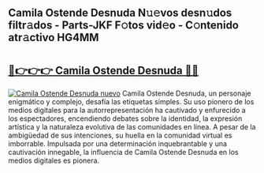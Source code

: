## Camila Ostende Desnuda N𝚞𝚎vos desn𝚞dos filtr𝚊dos - Parts-JKF F𝚘tos vid𝚎o - C𝚘ntenido atr𝚊ctivo HG4MM

# <h2><a href="http://mb4nf2.tromn.icu/?c=Camila+Ostende+Desnuda">🔗👉👉👉 Camila Ostende Desnuda 🔗🔗</a></h2>

[![Camila Ostende Desnuda nuevo](https://i.imgur.com/pEAQMta.gif)](http://mb4nf2.tromn.icu/?c=Camila+Ostende+Desnuda)
Camila Ostende Desnuda, un personaje enigmático y complejo, desafía las etiquetas simples. Su uso pionero de los medios digitales para la autorrepresentación ha cautivado y enfurecido a los espectadores, encendiendo debates sobre la identidad, la expresión artística y la naturaleza evolutiva de las comunidades en línea. A pesar de la ambigüedad de sus intenciones, su huella en la comunidad virtual es imborrable. Impulsada por una determinación inquebrantable y una cautivación innegable, la influencia de Camila Ostende Desnuda en los medios digitales es pionera.
